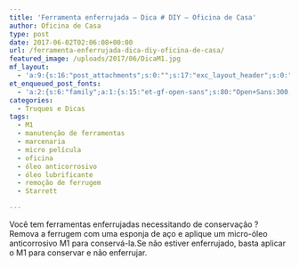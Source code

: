 ```yaml
---
title: 'Ferramenta enferrujada – Dica # DIY – Oficina de Casa'
author: Oficina de Casa
type: post
date: 2017-06-02T02:06:08+00:00
url: /ferramenta-enferrujada-dica-diy-oficina-de-casa/
featured_image: /uploads/2017/06/DicaM1.jpg
mf_layout:
  - 'a:9:{s:16:"post_attachments";s:0:"";s:17:"exc_layout_header";s:0:"";s:17:"exc_layout_slider";s:0:"";s:23:"exc_layout_revslider_id";s:0:"";s:32:"exc_layout_header_sidebar_status";s:0:"";s:25:"exc_layout_header_sidebar";s:23:"home-page-right-sidebar";s:20:"exc_layout_structure";s:10:"full-width";s:23:"exc_layout_left_sidebar";s:23:"home-page-right-sidebar";s:24:"exc_layout_right_sidebar";s:23:"home-page-right-sidebar";}'
et_enqueued_post_fonts:
  - 'a:2:{s:6:"family";a:1:{s:15:"et-gf-open-sans";s:80:"Open+Sans:300,300italic,regular,italic,600,600italic,700,700italic,800,800italic";}s:6:"subset";a:2:{i:0;s:5:"latin";i:1;s:9:"latin-ext";}}'
categories:
  - Truques e Dicas
tags:
  - M1
  - manutenção de ferramentas
  - marcenaria
  - micro película
  - oficina
  - óleo anticorrosivo
  - óleo lubrificante
  - remoção de ferrugem
  - Starrett

---
```

Você tem ferramentas enferrujadas necessitando de conservação ? Remova a ferrugem com uma esponja de aço e aplique um micro-óleo anticorrosivo M1 para conservá-la.Se não estiver enferrujado, basta aplicar o M1 para conservar e não enferrujar.